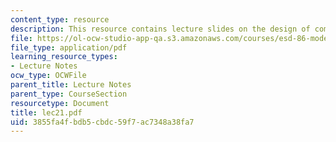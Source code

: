 ```yaml
---
content_type: resource
description: This resource contains lecture slides on the design of computer experiments.
file: https://ol-ocw-studio-app-qa.s3.amazonaws.com/courses/esd-86-models-data-and-inference-for-socio-technical-systems-spring-2007/3855fa4fbdb5cbdc59f7ac7348a38fa7_lec21.pdf
file_type: application/pdf
learning_resource_types:
- Lecture Notes
ocw_type: OCWFile
parent_title: Lecture Notes
parent_type: CourseSection
resourcetype: Document
title: lec21.pdf
uid: 3855fa4f-bdb5-cbdc-59f7-ac7348a38fa7
---
```

